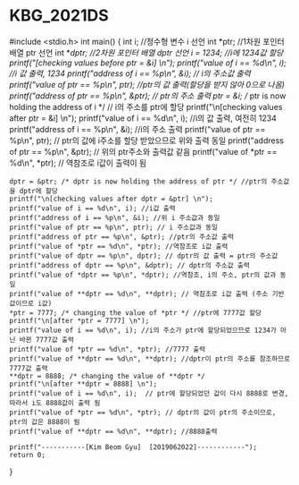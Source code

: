 # KBG_2021DS
#include <stdio.h>
int main()
{
    int i; //정수형 변수 i 선언
    int *ptr; //1차원 포인터 배열 ptr 선언
    int **dptr; //2차원 포인터 배열 dptr 선언
    i = 1234; //i에 1234값 할당
    printf("[checking values before ptr = &i] \n"); 
    printf("value of i == %d\n", i); //i 값 출력, 1234
    printf("address of i == %p\n", &i); // i의 주소값 출력
    printf("value of ptr == %p\n", ptr); //ptr의 값 출력(할당을 받지 않아 0으로 나옴)
    printf("address of ptr == %p\n", &ptr); // ptr의 주소 출력
    ptr = &i; /* ptr is now holding the address of i */  // i의 주소를 ptr에 할당
    printf("\n[checking values after ptr = &i] \n");
    printf("value of i == %d\n", i); //i의 값 출력, 여전히 1234
    printf("address of i == %p\n", &i); //i의 주소 출력
    printf("value of ptr == %p\n", ptr); // ptr의 값에 i주소를 할당 받았으므로 위와 출력 동일
    printf("address of ptr == %p\n", &ptr); // 위의 ptr주소와 출력값 같음
    printf("value of *ptr == %d\n", *ptr); // 역참조로 i값이 출력이 됨

    dptr = &ptr; /* dptr is now holding the address of ptr */ //ptr의 주소값을 dptr에 할당
    printf("\n[checking values after dptr = &ptr] \n");
    printf("value of i == %d\n", i); //i값 출력
    printf("address of i == %p\n", &i); //위 i 주소값과 동일
    printf("value of ptr == %p\n", ptr); // i 주소값과 동일
    printf("address of ptr == %p\n", &ptr); //ptr의 주소값 출력
    printf("value of *ptr == %d\n", *ptr); //역참조로 i값 출력
    printf("value of dptr == %p\n", dptr); // dptr의 값 출력 = ptr의 주소값
    printf("address of dptr == %p\n", &dptr); // dptr의 주소값 출력 
    printf("value of *dptr == %p\n", *dptr); //역참조, i의 주소, ptr의 값과 동일 
    printf("value of **dptr == %d\n", **dptr); // 역참조로 i값 출력 (주소 기반 값이므로 i값)
    *ptr = 7777; /* changing the value of *ptr */ //ptr에 7777값 할당
    printf("\n[after *ptr = 7777] \n");
    printf("value of i == %d\n", i); //i의 주소가 ptr에 할당되었으므로 1234가 아닌 바뀐 7777값 출력
    printf("value of *ptr == %d\n", *ptr); //7777 출력
    printf("value of **dptr == %d\n", **dptr); //dptr이 ptr의 주소를 참조하므로 7777값 출력
    **dptr = 8888; /* changing the value of **dptr */
    printf("\n[after **dptr = 8888] \n");
    printf("value of i == %d\n", i);  // ptr에 할당되었던 값이 다시 8888로 변경, 따라서 i도 8888값이 출력 됨
    printf("value of *ptr == %d\n", *ptr); // dptr의 값이 ptr의 주소이므로, ptr의 값은 8888이 됨
    printf("value of **dptr == %d\n", **dptr); //8888출력

    printf("-----------[Kim Beom Gyu]  [2019062022]------------");
    return 0;
}
